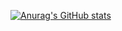 [![Anurag's GitHub stats](https://github-readme-stats.vercel.app/api?username=0xsha)](https://github.com/0xsha)

